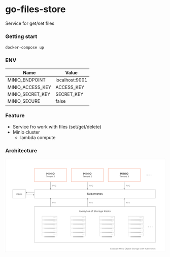 # go-files-store
Service for get/set files

### Getting start

```
docker-compose up
```

### ENV

| Name                | Value                            |
|---------------------|----------------------------------|
| MINIO_ENDPOINT      | localhost:9001                   |
| MINIO_ACCESS_KEY    | ACCESS_KEY                       |
| MINIO_SECRET_KEY    | SECRET_KEY                       |
| MINIO_SECURE        | false                            |

### Feature

- Service fro work with files (set/get/delete)
- Minio cluster
  - lambda compute

### Architecture

![architecture](./docs/kubernetes.svg)
